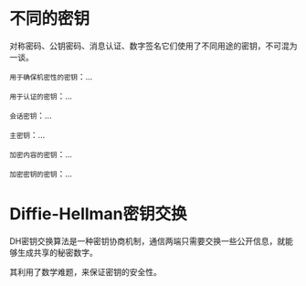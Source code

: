 # 不同的密钥

对称密码、公钥密码、消息认证、数字签名它们使用了不同用途的密钥，不可混为一谈。

`用于确保机密性的密钥`：...

`用于认证的密钥`：...

`会话密钥`：...

`主密钥`：...

`加密内容的密钥`：...

`加密密钥的密钥`：...

# Diffie-Hellman密钥交换

DH密钥交换算法是一种密钥协商机制，通信两端只需要交换一些公开信息，就能够生成共享的秘密数字。

其利用了数学难题，来保证密钥的安全性。